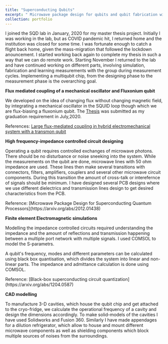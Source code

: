 ```yaml
---
title: "Superconducting Qubits"
excerpt: " Microwave package design for qubits and qubit fabrication with Prof. Vibhor Singh at SQD Lab, IISc, Bangalore <br/><img src='/images/1.jpg' style='width:400px;height:350px;'>"
collection: portfolio
---
```

<p>I joined the SQD lab in January, 2020 for my master thesis project. Initially I was working in the lab, but as COVID pandemic hit, I returned home and the institution was closed for some time. I was fortunate enough to catch a flight back home, given the mass-migration that followed the lockdown anouncement. I started working back again to complete my thesis in such a way that we can do remote work. Starting November I returned to the lab and have continued working on different parts, involving simulation, fabrication and learning measurements with the group during measurement cycles. Implementing a multiqubit chip, from the designing phase to the measurement phase is the overarching goal.  </p>

 <b> Flux mediated coupling of a mechanical oscillator and Fluxonium qubit </b>
 
We developed on the idea of changing flux without changing magnetic field, by integrating a mechanical oscillator in the SQUID loop though which we are flux-biasing a fluxonium qubit. The [Thesis](https://drive.google.com/file/d/1kyM2c8sp7pLhTdi-nWjw6gwNrvJg8iEY/view?usp=sharing) was submitted as my graduation requirement in July,2020.


References: [Large flux-mediated coupling in hybrid electromechanical system with a transmon qubit](https://arxiv.org/abs/2001.05700)
 
 <b> High frequency-impedance controlled circuit designing </b>
 <p> Operating a qubit requires controlled exchanges of microwave photons. There should be no disturbance or noise sneeking into the system. While the measurements on the qubit are done, microwave lines with 50 ohm impedance are used. These lines then make several transitions with connectors, filters, amplifiers, couplers and several other microwave circuit components. During this transition the amount of cross-talk or interefernce of signals should be minimum. I have designed several PCB designs where we use different dielectrics and transmission lines design to get desired characteristics from the PCB. </p>
Reference: [Microwave Package Design for Superconducting Quantum Processors](https://arxiv.org/abs/2012.01438)
 
 <p> <b> Finite element Electromagnetic simulations  </b></p>
  <p>Modelling the impedance controlled circuits required understanding the impedance and the amount of reflections and transmission happening between a multiple port network with multiple signals. I used COMSOL to model the S-parametrs. </p> <p>A qubit's frequency, modes and different parameters can be calculated using black box quantisation, which divides the system into linear and non-linear parts. The impedance and admittance calculation is done using COMSOL.</p>
Reference: [Black-box superconducting circuit quantization](https://arxiv.org/abs/1204.0587)
 
 <b> CAD modelling </b>
 <p>To manufacture 3-D cavities, which house the qubit chip and get attached to the cryo-fridge, we calculate the operational frequency of a cavity and design the dimensions accordingly. To make solid-models of the cavities I have used Solidworks and Fusion 360. Similarly I have made appendages for a dilution refrigerator, which allow to house and mount different microwave components as well as shielding components which block multiple sources of noises from the surroundings.   </p>
